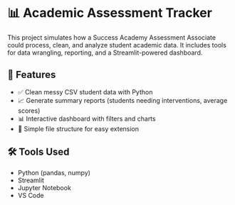# 📊 Academic Assessment Tracker

This project simulates how a Success Academy Assessment Associate could process, clean, and analyze student academic data. It includes tools for data wrangling, reporting, and a Streamlit-powered dashboard.

## 🚀 Features

- ✅ Clean messy CSV student data with Python
- 📈 Generate summary reports (students needing interventions, average scores)
- 📊 Interactive dashboard with filters and charts
- 📂 Simple file structure for easy extension

## 🛠️ Tools Used

- Python (pandas, numpy)
- Streamlit
- Jupyter Notebook
- VS Code

